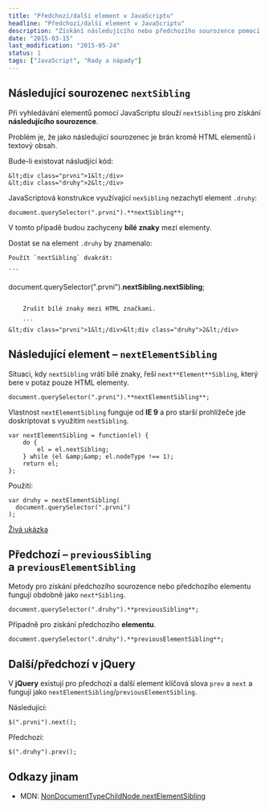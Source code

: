 ```yaml
---
title: "Předchozí/další element v JavaScriptu"
headline: "Předchozí/další element v JavaScriptu"
description: "Získání následujícího nebo předchozího sourozence pomocí <code>nextSibling</code> a <code>previousSibling</code>."
date: "2015-03-15"
last_modification: "2015-05-24"
status: 1
tags: ["JavaScript", "Rady a nápady"]
---
```


## Následující sourozenec `nextSibling`

Při vyhledávání elementů pomocí JavaScriptu slouží `nextSibling` pro získání **následujícího sourozence**.

Problém je, že jako následující sourozenec je brán kromě HTML elementů i textový obsah.

Bude-li existovat násludjící kód:

```
&lt;div class="prvni">1&lt;/div>
&lt;div class="druhy">2&lt;/div>
```

JavaScriptová konstrukce využívající `nexSibling` nezachytí element `.druhy`:

```
document.querySelector(".prvni").**nextSibling**;
```

V tomto případě budou zachyceny **bílé znaky** mezi elementy.

Dostat se na element `.druhy` by znamenalo:

    Použít `nextSibling` dvakrát:

    ```
document.querySelector(".prvni").**nextSibling.nextSibling**;
```

    Zrušit bílé znaky mezi HTML značkami.

    ```
&lt;div class="prvni">1&lt;/div>&lt;div class="druhy">2&lt;/div>
```

## Následující element – `nextElementSibling`

Situaci, kdy `nextSibling` vrátí bílé znaky, řeší `next**Element**Sibling`, který bere v potaz pouze HTML elementy.

```
document.querySelector(".prvni").**nextElementSibling**;
```

Vlastnost `nextElementSibling` funguje od **IE 9** a pro starší prohlížeče jde doskriptovat s využitím `nextSibling`.

```
var nextElementSibling = function(el) {
    do {
        el = el.nextSibling;
    } while (el &amp;&amp; el.nodeType !== 1);
    return el;
};
```

Použití:

```
var druhy = nextElementSibling(
  document.querySelector(".prvni")
);
```

[Živá ukázka](http://kod.djpw.cz/mjnb)

## Předchozí – `previousSibling` a `previousElementSibling`

Metody pro získání předchozího sourozence nebo předchozího elementu fungují obdobně jako `next*Sibling`.

```
document.querySelector(".druhy").**previousSibling**;
```

Případně pro získání předchozího **elementu**.

```
document.querySelector(".druhy").**previousElementSibling**;
```

## Další/předchozí v jQuery

V **jQuery** existují pro předchozí a další element klíčová slova `prev` a `next` a fungují jako `nextElementSibling`/`previousElementSibling`.

Následující:

```
$(".prvni").next();
```

Předchozí:

```
$(".druhy").prev();
```

## Odkazy jinam

  - MDN: [NonDocumentTypeChildNode.nextElementSibling](https://developer.mozilla.org/en-US/docs/Web/API/NonDocumentTypeChildNode/nextElementSibling)